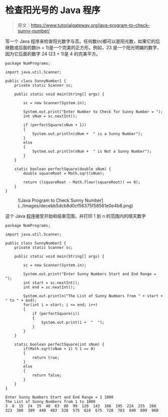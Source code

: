 # 检查阳光号的 Java 程序

> 原文：<https://www.tutorialgateway.org/java-program-to-check-sunny-number/>

写一个 Java 程序来检查阳光数字与否。任何数(n)都可以是阳光数，如果它的后继数或后面的数(n + 1)是一个完美的正方形。例如，23 是一个阳光明媚的数字，因为它后面的数字 24 (23 + 1)是 4 的完美平方。

```
package NumPrograms;

import java.util.Scanner;

public class SunnyNumber1 {
	private static Scanner sc;

	public static void main(String[] args) {

		sc = new Scanner(System.in);	

		System.out.print("Enter Number to Check for Sunny Number = ");
		int sNum = sc.nextInt();

		if (perfectSquare(sNum + 1)) 
		{
			System.out.println(sNum +  " is a Sunny Number");
		}
		else 
		{
			System.out.println(sNum +  " is Not a Sunny Number");
		}
	}

	static boolean perfectSquare(double sNum) {
		double squareRoot = Math.sqrt(sNum);

		return ((squareRoot - Math.floor(squareRoot)) == 0);
	}
}
```

<figure class="wp-block-image size-large">![Java Program to Check Sunny Number](../Images/decebb5dcb8d0cf56375f58561e0e4b8.png)</figure>

这个 Java [程序](https://www.tutorialgateway.org/learn-java-programs/)接受开始和结束范围，并打印 1 到 n 的范围内的晴天数字

```
package NumPrograms;

import java.util.Scanner;

public class SunnyNumber2 {
	private static Scanner sc;

	public static void main(String[] args) {

		sc = new Scanner(System.in);	

		System.out.print("Enter Sunny Numbers Start and End Range = ");
		int start = sc.nextInt();
		int end = sc.nextInt();

		System.out.println("The List of Sunny Numbers from " + start + " to " + end);
		for(int i = start; i <= end; i++)
		{
			if (perfectSquare(i)) 
			{
				System.out.print(i +  "  ");
			}
		}
	}

	static boolean perfectSquare(int sNum) {
		if(Math.sqrt(sNum + 1) % 1 == 0)
		{
			return true;
		}
		else 
		{
			return false;
		}
	}
}
```

```
Enter Sunny Numbers Start and End Range = 1 1000
The List of Sunny Numbers from 1 to 1000
3  8  15  24  35  48  63  80  99  120  143  168  195  224  255  288  323  360  399  440  483  528  575  624  675  728  783  840  899  960 
```